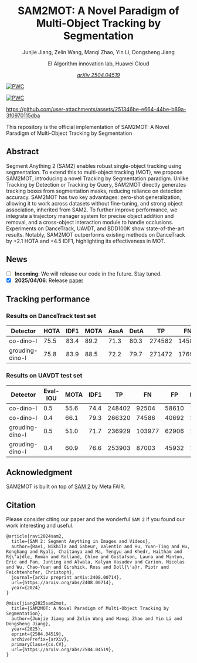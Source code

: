 <div align="center">

# SAM2MOT: A Novel Paradigm of Multi-Object Tracking by Segmentation

Junjie Jiang, Zelin Wang, Manqi Zhao, Yin Li, Dongsheng Jiang

EI Algorithm innovation lab, Huawei Cloud

*[arXiv 2504.04519](https://arxiv.org/abs/2504.04519)*
</div>


[![PWC](https://img.shields.io/endpoint.svg?url=https://paperswithcode.com/badge/sam2mot-a-novel-paradigm-of-multi-object/multi-object-tracking-on-dancetrack)](https://paperswithcode.com/sota/multi-object-tracking-on-dancetrack?p=sam2mot-a-novel-paradigm-of-multi-object)

[![PWC](https://img.shields.io/endpoint.svg?url=https://paperswithcode.com/badge/sam2mot-a-novel-paradigm-of-multi-object/multi-object-tracking-on-uavdt)](https://paperswithcode.com/sota/multi-object-tracking-on-uavdt?p=sam2mot-a-novel-paradigm-of-multi-object)


https://github.com/user-attachments/assets/251346be-e664-44be-b89a-3f0970115dba


This repository is the official implementation of SAM2MOT: A Novel Paradigm of Multi-Object Tracking by Segmentation


## Abstract
Segment Anything 2 (SAM2) enables robust single-object tracking using segmentation. To extend this to multi-object tracking (MOT), we propose SAM2MOT, introducing a novel Tracking by Segmentation paradigm. Unlike Tracking by Detection or Tracking by Query, SAM2MOT directly generates tracking boxes from segmentation masks, reducing reliance on detection accuracy. SAM2MOT has two key advantages: zero-shot generalization, allowing it to work across datasets without fine-tuning, and strong object association, inherited from SAM2. To further improve performance, we integrate a trajectory manager system for precise object addition and removal, and a cross-object interaction module to handle occlusions. Experiments on DanceTrack, UAVDT, and BDD100K show state-of-the-art results. Notably, SAM2MOT outperforms existing methods on DanceTrack by +2.1 HOTA and +4.5 IDF1, highlighting its effectiveness in MOT.

## News
- [ ] **Incoming**: We will release our code in the future. Stay tuned.
- [x] **2025/04/06**: Release [paper](https://arxiv.org/abs/2504.04519)

## Tracking performance
### Results on DanceTrack test set
| Detector       | HOTA | IDF1 | MOTA | AssA | DetA | TP     | FN    | FP    | IDSW |
|----------------|------|------|------|------|------|--------|-------|-------|------|
|co-dino-l       | 75.5 | 83.4 | 89.2 | 71.3 | 80.3 | 274582 | 14584 | 15653 | 854  |
|grouding-dino-l | 75.8 | 83.9 | 88.5 | 72.2 | 79.7 | 271472 | 17694 | 14650 | 879  |

### Results on UAVDT test set
| Detector       | Eval-IOU | MOTA | IDF1 | TP     | FN     | FP    | IDSW | MT  | ML  |
|----------------|----------|------|------|--------|--------|-------|------|-----|-----|
|co-dino-l       | 0.5      | 55.6 | 74.4 | 248402 | 92504  | 58610 | 141  | 742 | 161 |
|co-dino-l       | 0.4      | 66.1 | 79.3 | 266320 | 74586  | 40692 | 136  | 816 | 147 |
|grouding-dino-l | 0.5      | 51.0 | 71.7 | 236929 | 103977 | 62906 | 139  | 694 | 189 |
|grouding-dino-l | 0.4      | 60.9 | 76.6 | 253903 | 87003  | 45932 | 155  | 767 | 171 |

## Acknowledgment

SAM2MOT is built on top of [SAM 2](https://github.com/facebookresearch/sam2?tab=readme-ov-file) by Meta FAIR.

## Citation

Please consider citing our paper and the wonderful `SAM 2` if you found our work interesting and useful.
```
@article{ravi2024sam2,
  title={SAM 2: Segment Anything in Images and Videos},
  author={Ravi, Nikhila and Gabeur, Valentin and Hu, Yuan-Ting and Hu, Ronghang and Ryali, Chaitanya and Ma, Tengyu and Khedr, Haitham and R{\"a}dle, Roman and Rolland, Chloe and Gustafson, Laura and Mintun, Eric and Pan, Junting and Alwala, Kalyan Vasudev and Carion, Nicolas and Wu, Chao-Yuan and Girshick, Ross and Doll{\'a}r, Piotr and Feichtenhofer, Christoph},
  journal={arXiv preprint arXiv:2408.00714},
  url={https://arxiv.org/abs/2408.00714},
  year={2024}
}

@misc{jiang2025sam2mot,
  title={SAM2MOT: A Novel Paradigm of Multi-Object Tracking by Segmentation}, 
  author={Junjie Jiang and Zelin Wang and Manqi Zhao and Yin Li and Dongsheng Jiang},
  year={2025},
  eprint={2504.04519},
  archivePrefix={arXiv},
  primaryClass={cs.CV},
  url={https://arxiv.org/abs/2504.04519}, 
}
```
